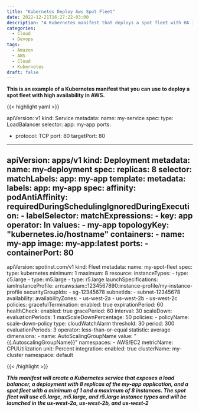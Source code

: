 ```yaml
---
title: "Kubernetes Deploy Aws Spot Fleet"
date: 2022-12-21T16:27:22-03:00
description: "A Kubernetes manifest that deploys a spot fleet with HA in AWS"
categories:
  - Cloud
  - Devops
tags:
  - Amazon
  - AWS
  - Cloud
  - Kubernetes
draft: false
---
```


**This is an example of a Kubernetes manifest that you can use to deploy a spot fleet with high availability in AWS.**


{{< highlight yaml >}}

apiVersion: v1
kind: Service
metadata:
  name: my-service
spec:
  type: LoadBalancer
  selector:
    app: my-app
  ports:
  - protocol: TCP
    port: 80
    targetPort: 80
---
apiVersion: apps/v1
kind: Deployment
metadata:
  name: my-deployment
spec:
  replicas: 8
  selector:
    matchLabels:
      app: my-app
  template:
    metadata:
      labels:
        app: my-app
    spec:
      affinity:
        podAntiAffinity:
          requiredDuringSchedulingIgnoredDuringExecution:
          - labelSelector:
              matchExpressions:
              - key: app
                operator: In
                values:
                - my-app
              topologyKey: "kubernetes.io/hostname"
      containers:
      - name: my-app
        image: my-app:latest
        ports:
        - containerPort: 80
---
apiVersion: spotinst.com/v1
kind: Fleet
metadata:
  name: my-spot-fleet
spec:
  type: kubernetes
  minimum: 1
  maximum: 8
  resource:
    instanceTypes:
      - type: c5.large
      - type: m5.large
      - type: r5.large
    launchSpecifications:
      iamInstanceProfile: arn:aws:iam::1234567890:instance-profile/my-instance-profile
      securityGroupIds:
        - sg-12345678
      subnetIds:
        - subnet-12345678
  availability:
    availabilityZones:
      - us-west-2a
      - us-west-2b
      - us-west-2c
  policies:
    gracefulTermination:
      enabled: true
      expirationPeriod: 60
    healthCheck:
      enabled: true
      gracePeriod: 60
      interval: 30
    scaleDown:
      evaluationPeriods: 1
      maxScaleDownPercentage: 50
      policies:
        - policyName: scale-down-policy
          type: cloudWatchAlarm
          threshold: 30
          period: 300
          evaluationPeriods: 3
          operator: less-than-or-equal
          statistic: average
          dimensions:
            - name: AutoScalingGroupName
              value: "{{.AutoscalingGroupName}}"
          namespaces:
            - AWS/EC2
          metricName: CPUUtilization
          unit: Percent
  integration:
    enabled: true
    clusterName: my-cluster
    namespace: default


 {{< /highlight >}}

***This manifest will create a Kubernetes service that exposes a load balancer, a deployment with 8 replicas of the my-app application, and a spot fleet with a minimum of 1 and a maximum of 8 instances. The spot fleet will use c5.large, m5.large, and r5.large instance types and will be launched in the us-west-2a, us-west-2b, and us-west-2***
